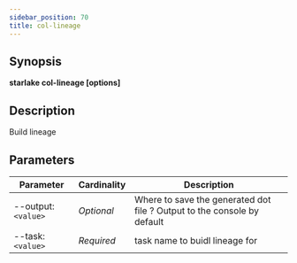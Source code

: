 ```yaml
---
sidebar_position: 70
title: col-lineage
---
```



## Synopsis

**starlake col-lineage [options]**

## Description
Build lineage

## Parameters

Parameter|Cardinality|Description
---|---|---
--output:`<value>`|*Optional*|Where to save the generated dot file ? Output to the console by default
--task:`<value>`|*Required*|task name to buidl lineage for

